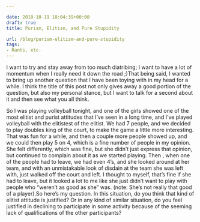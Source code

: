 ```yaml
---

date: 2010-10-19 18:04:39+00:00
draft: true
title: Purism, Elitism, and Pure Stupidity

url: /blog/purism-elitism-and-pure-stupidity
tags:
- Rants, etc-
---
```


I want to try and stay away from too much diatribing; I want to have a lot of momentum when I really need it down the road ;)That being said, I wanted to bring up another question that I have been toying with in my head for a while. I think the title of this post not only gives away a good portion of the question, but also my personal stance, but I want to talk for a second about it and then see what you all think.




So I was playing volleyball tonight, and one of the girls showed one of the most elitist and purist attitudes that I’ve seen in a long time, and I’ve played volleyball with the elitistest of the elitist. We had 7 people, and we decided to play doubles king of the court, to make the game a little more interesting. That was fun for a while, and then a couple more people showed up, and we could then play 5 on 4, which is a fine number of people in my opinion. She felt differently, which was fine, but she didn’t just express that opinion, but continued to complain about it as we started playing. Then , when one of the people had to leave, we had even 4’s, and she looked around at her team, and with an unmistakable look of disdain at the team she was left with, just walked off the court and left. I thought to myself, that’s fine if she had to leave, but it looked a lot to me like she just didn’t want to play with people who “weren’t as good as she” was. (note: She’s not really that good of a player).So here’s my question. In this situation, do you think that kind of elitist attitude is justified? Or in any kind of similar situation, do you feel justified in declining to participate in some activity because of the seeming lack of qualifications of the other participants?
